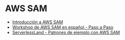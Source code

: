# AWS SAM

- [Introducción a AWS SAM](https://youtu.be/Z_GAa9WToMM?si=T39le7_XkU8ly2tr)
- [Workshop de AWS SAM en español - Paso a Paso](https://www.youtube.com/live/4yh1A3reAiQ?si=jFxEcFLyootnfWEL)
- [ServerlessLand - Patrones de ejemplo con AWS SAM](https://serverlessland.com/patterns?framework=SAM)
